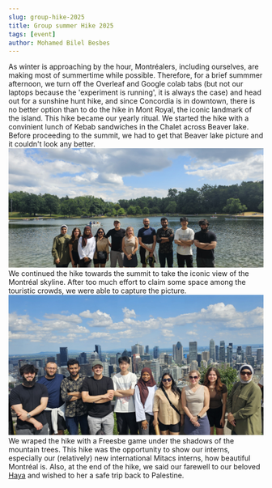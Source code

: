 ```yaml
---
slug: group-hike-2025
title: Group summer Hike 2025
tags: [event]
author: Mohamed Bilel Besbes
---
```



As winter is approaching by the hour, Montréalers, including ourselves, are making most of summertime while possible. Therefore, for a brief summmer afternoon, we turn off the Overleaf and Google colab tabs (but not our laptops because the 'experiment is running', it is always the case) and head out for a sunshine hunt hike, and since Concordia is in downtown, there is no better option than to do the hike in Mont Royal, the iconic landmark of the island. This hike became our yearly ritual. We started the hike with a convinient lunch of Kebab sandwiches in the Chalet across Beaver lake. Before proceeding to the summit, we had to get that Beaver lake picture and it couldn't look any better.
![Group picture](../static/img/group-pic-summer-2025.jpeg)
We continued the hike towards the summit to take the iconic view of the Montréal skyline. After too much effort to claim some space among the touristic crowds, we were able to capture the picture.
![Group picture](../static/img/group-pic-summer-2025-2.jpeg)
We wraped the hike with a Freesbe game under the shadows of the mountain trees.
This hike was the opportunity to show our interns, especially our (relatively) new international Mitacs interns, how beautiful Montréal is. Also, at the end of the hike, we said our farewell to our beloved [Haya](https://ps.linkedin.com/in/haya-samaana) and wished to her a safe trip back to Palestine.